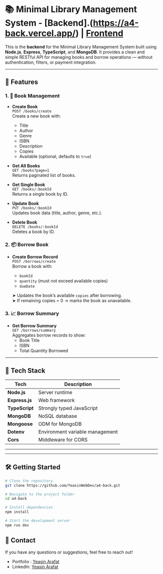 # 📚 Minimal Library Management System - [Backend].(https://a4-back.vercel.app/) | [Frontend](https://a4-front-teal.vercel.app)

This is the **backend** for the Minimal Library Management System built using **Node.js**, **Express**, **TypeScript**, and **MongoDB**. It provides a clean and simple RESTful API for managing books and borrow operations — without authentication, filters, or payment integration.

---

## 🚀 Features

### 1. 📘 Book Management
- **Create Book**  
  `POST /books/create`  
  Create a new book with:
  - Title
  - Author
  - Genre
  - ISBN
  - Description
  - Copies
  - Available (optional, defaults to `true`)

- **Get All Books**  
  `GET /books?page=1`  
  Returns paginated list of books.

- **Get Single Book**  
  `GET /books/:bookId`  
  Returns a single book by ID.

- **Update Book**  
  `PUT /books/:bookId`  
  Updates book data (title, author, genre, etc.).

- **Delete Book**  
  `DELETE /books/:bookId`  
  Deletes a book by ID.

### 2. 📦 Borrow Book
- **Create Borrow Record**  
  `POST /borrows/create`  
  Borrow a book with:
  - `bookId`
  - `quantity` (must not exceed available copies)
  - `dueDate`

  ➤ Updates the book’s available `copies` after borrowing.  
  ➤ If remaining copies = 0 → marks the book as unavailable.

### 3. 📈 Borrow Summary
- **Get Borrow Summary**  
  `GET /borrows/summary`  
  Aggregates borrow records to show:
  - Book Title
  - ISBN
  - Total Quantity Borrowed

---

## 🧩 Tech Stack

| Tech           | Description                     |
|----------------|---------------------------------|
| **Node.js**    | Server runtime                  |
| **Express.js** | Web framework                   |
| **TypeScript** | Strongly typed JavaScript       |
| **MongoDB**    | NoSQL database                  |
| **Mongoose**   | ODM for MongoDB                 |
| **Dotenv**     | Environment variable management |
| **Cors**       | Middleware for CORS             |

---


---

## 🛠️ Getting Started

```bash
# Clone the repository
git clone https://github.com/YeasinWebDev/a4-back.git

# Navigate to the project folder
cd a4-back

# Install dependencies
npm install

# Start the development server
npm run dev
```


## 📧 Contact
If you have any questions or suggestions, feel free to reach out!

* Portfolio : [Yeasin Arafat](https://yeasin-arafat-portfolio.netlify.app)
* LinkedIn: [Yeasin Arafat](https://www.linkedin.com/in/yeasinarafat121)



